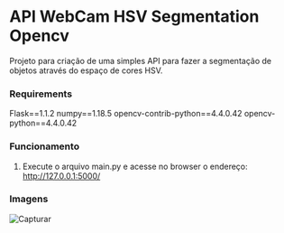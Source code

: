 # API WebCam HSV Segmentation Opencv

Projeto para criação de uma simples API para fazer a segmentação de objetos através do espaço de cores HSV. 

### Requirements

Flask==1.1.2
numpy==1.18.5
opencv-contrib-python==4.4.0.42
opencv-python==4.4.0.42

### Funcionamento

1. Execute o arquivo main.py e acesse no browser o endereço:
http://127.0.0.1:5000/

### Imagens

![Capturar](https://user-images.githubusercontent.com/5797933/96880001-11e51900-1453-11eb-80d4-1d8f0ebe10e1.PNG)
